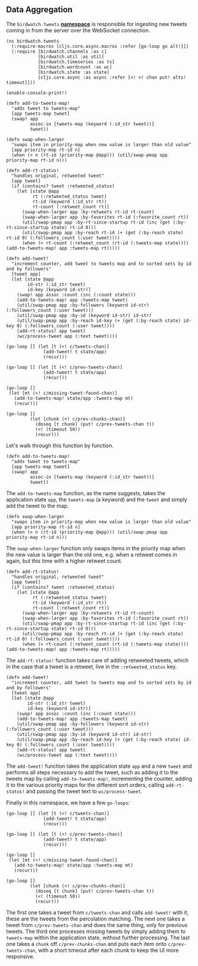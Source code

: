 ## Data Aggregation

The ````birdwatch.tweets```` **[namespace](https://github.com/matthiasn/BirdWatch/blob/574d2178be6f399086ad2a5ec35c200d252bf887/Clojure-Websockets/MainApp/src/cljs/birdwatch/tweets.cljs)** is responsible for ingesting new tweets coming in from the server over the WebSocket connection.

~~~
(ns birdwatch.tweets
  (:require-macros [cljs.core.async.macros :refer [go-loop go alt!]])
  (:require [birdwatch.channels :as c]
            [birdwatch.util :as util]
            [birdwatch.timeseries :as ts]
            [birdwatch.wordcount :as wc]
            [birdwatch.state :as state]
            [cljs.core.async :as async :refer [<! >! chan put! alts! timeout]]))

(enable-console-print!)

(defn add-to-tweets-map!
  "adds tweet to tweets-map"
  [app tweets-map tweet]
  (swap! app
         assoc-in [tweets-map (keyword (:id_str tweet))]
         tweet))

(defn swap-when-larger
  "swaps item in priority-map when new value is larger than old value"
  [app priority-map rt-id n]
  (when (> n (rt-id (priority-map @app))) (util/swap-pmap app priority-map rt-id n)))

(defn add-rt-status!
  "handles original, retweeted tweet"
  [app tweet]
  (if (contains? tweet :retweeted_status)
    (let [state @app
          rt (:retweeted_status tweet)
          rt-id (keyword (:id_str rt))
          rt-count (:retweet_count rt)]
      (swap-when-larger app :by-retweets rt-id rt-count)
      (swap-when-larger app :by-favorites rt-id (:favorite_count rt))
      (util/swap-pmap app :by-rt-since-startup rt-id (inc (get (:by-rt-since-startup state) rt-id 0)))
      (util/swap-pmap app :by-reach rt-id (+ (get (:by-reach state) rt-id 0) (:followers_count (:user tweet))))
      (when (> rt-count (:retweet_count (rt-id (:tweets-map state)))) (add-to-tweets-map! app :tweets-map rt)))))

(defn add-tweet!
  "increment counter, add tweet to tweets map and to sorted sets by id and by followers"
  [tweet app]
  (let [state @app
        id-str (:id_str tweet)
        id-key (keyword id-str)]
    (swap! app assoc :count (inc (:count state)))
    (add-to-tweets-map! app :tweets-map tweet)
    (util/swap-pmap app :by-followers (keyword id-str) (:followers_count (:user tweet)))
    (util/swap-pmap app :by-id (keyword id-str) id-str)
    (util/swap-pmap app :by-reach id-key (+ (get (:by-reach state) id-key 0) (:followers_count (:user tweet))))
    (add-rt-status! app tweet)
    (wc/process-tweet app (:text tweet))))

(go-loop [] (let [t (<! c/tweets-chan)]
              (add-tweet! t state/app)
              (recur)))

(go-loop [] (let [t (<! c/prev-tweets-chan)]
              (add-tweet! t state/app)
              (recur)))

(go-loop []
 (let [mt (<! c/missing-tweet-found-chan)]
   (add-to-tweets-map! state/app :tweets-map mt)
   (recur)))

(go-loop []
         (let [chunk (<! c/prev-chunks-chan)]
           (doseq [t chunk] (put! c/prev-tweets-chan t))
           (<! (timeout 50))
           (recur)))
~~~

Let's walk through this function by function.

~~~
(defn add-to-tweets-map!
  "adds tweet to tweets-map"
  [app tweets-map tweet]
  (swap! app
         assoc-in [tweets-map (keyword (:id_str tweet))]
         tweet))
~~~

The ````add-to-tweets-map```` function, as the name suggests, takes the application state ````app````, the ````tweets-map```` (a keyword) and the ````tweet```` and simply add the tweet to the map.

~~~
(defn swap-when-larger
  "swaps item in priority-map when new value is larger than old value"
  [app priority-map rt-id n]
  (when (> n (rt-id (priority-map @app))) (util/swap-pmap app priority-map rt-id n)))
~~~

The ````swap-when-larger```` function only swaps items in the priority map when the new value is larger than the old one, e.g. when a retweet comes in again, but this time with a higher retweet count.

~~~
(defn add-rt-status!
  "handles original, retweeted tweet"
  [app tweet]
  (if (contains? tweet :retweeted_status)
    (let [state @app
          rt (:retweeted_status tweet)
          rt-id (keyword (:id_str rt))
          rt-count (:retweet_count rt)]
      (swap-when-larger app :by-retweets rt-id rt-count)
      (swap-when-larger app :by-favorites rt-id (:favorite_count rt))
      (util/swap-pmap app :by-rt-since-startup rt-id (inc (get (:by-rt-since-startup state) rt-id 0)))
      (util/swap-pmap app :by-reach rt-id (+ (get (:by-reach state) rt-id 0) (:followers_count (:user tweet))))
      (when (> rt-count (:retweet_count (rt-id (:tweets-map state)))) (add-to-tweets-map! app :tweets-map rt)))))
~~~
The ````add-rt-status!```` function takes care of adding retweeted tweets, which in the case that a tweet is a retweet, live in the ````:retweeted_status```` key.

~~~
(defn add-tweet!
  "increment counter, add tweet to tweets map and to sorted sets by id and by followers"
  [tweet app]
  (let [state @app
        id-str (:id_str tweet)
        id-key (keyword id-str)]
    (swap! app assoc :count (inc (:count state)))
    (add-to-tweets-map! app :tweets-map tweet)
    (util/swap-pmap app :by-followers (keyword id-str) (:followers_count (:user tweet)))
    (util/swap-pmap app :by-id (keyword id-str) id-str)
    (util/swap-pmap app :by-reach id-key (+ (get (:by-reach state) id-key 0) (:followers_count (:user tweet))))
    (add-rt-status! app tweet)
    (wc/process-tweet app (:text tweet))))
~~~

The ````add-tweet!```` function takes the application state ````app```` and a new ````tweet```` and performs all steps necessary to add the tweet, such as adding it to the tweets map by calling ````add-to-tweets-map!````, incrementing the counter, adding it to the various priority maps for the different sort orders, calling ````add-rt-status!```` and passing the tweet text to ````wc/process-tweet````.

Finally in this namespace, we have a few ````go-loops````:
~~~
(go-loop [] (let [t (<! c/tweets-chan)]
              (add-tweet! t state/app)
              (recur)))

(go-loop [] (let [t (<! c/prev-tweets-chan)]
              (add-tweet! t state/app)
              (recur)))

(go-loop []
 (let [mt (<! c/missing-tweet-found-chan)]
   (add-to-tweets-map! state/app :tweets-map mt)
   (recur)))

(go-loop []
         (let [chunk (<! c/prev-chunks-chan)]
           (doseq [t chunk] (put! c/prev-tweets-chan t))
           (<! (timeout 50))
           (recur)))
~~~

The first one takes a tweet from ````c/tweets-chan```` and calls ````add-tweet!```` with it, these are the tweets from the percolation matching. The next one takes a tweet from ````c/prev-tweets-chan```` and does the same thing, only for previous tweets. The third one processes missing tweets by simply adding them to ````tweets-map```` within the application state, without further processing. The last one takes a ````chunk```` off ````c/prev-chunks-chan```` and puts each item onto ````c/prev-tweets-chan````, with a short timeout after each chunk to keep the UI more responsive.